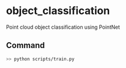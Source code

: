 # object_classification
Point cloud object classification using PointNet

## Command

```bash
>> python scripts/train.py
```

